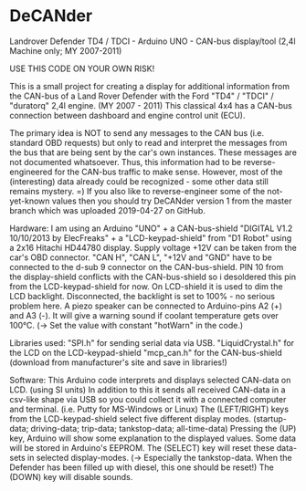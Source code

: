 # DeCANder
Landrover Defender TD4 / TDCI - Arduino UNO - CAN-bus display/tool (2,4l Machine only; MY 2007-2011)

USE THIS CODE ON YOUR OWN RISK!

This is a small project for creating a display for additional information from the CAN-bus of a Land Rover Defender with the Ford "TD4" / "TDCI" / "duratorq" 2,4l engine. (MY 2007 - 2011) This classical 4x4 has a CAN-bus connection between dashboard and engine control unit (ECU).

The primary idea is NOT to send any messages to the CAN bus (i.e. standard OBD requests) but only to read and interpret the messages from the bus that are being sent by the car's own instances. These messages are not documented whatsoever. Thus, this information had to be reverse-engineered for the CAN-bus traffic to make sense. However, most of the (interesting) data already could be recognized - some other data still remains mystery. =) If you also like to reverse-engineer some of the not-yet-known values then you should try DeCANder version 1 from the master branch which was uploaded 2019-04-27 on GitHub.

Hardware:
I am using an Arduino "UNO" + a CAN-bus-shield "DIGITAL V1.2 10/10/2013 by ElecFreaks" + a "LCD-keypad-shield" from "D1 Robot" using a 2x16 Hitachi HD44780 display. Supply voltage +12V can be taken from the car's OBD connector. "CAN H", "CAN L", "+12V and "GND" have to be connected to the d-sub 9 connector on the CAN-bus-shield. PIN 10 from the display-shield conflicts with the CAN-bus-shield so i desoldered this pin from the LCD-keypad-shield for now. On LCD-shield it is used to dim the LCD backlight. Disconnected, the backlight is set to 100% - no serious problem here. A piezo speaker can be connected to Arduino-pins A2 (+) and A3 (-). It will give a warning sound if coolant temperature gets over 100°C. (-> Set the value with constant "hotWarn" in the code.)

Libraries used:
"SPI.h" for sending serial data via USB.
"LiquidCrystal.h" for the LCD on the LCD-keypad-shield
"mcp_can.h" for the CAN-bus-shield (download from manufacturer's site and save in libraries!)

Software:
This Arduino code interprets and displays selected CAN-data on LCD. (using SI units) In addition to this it sends all received CAN-data in a csv-like shape via USB so you could collect it with a connected computer and terminal. (i.e. Putty for MS-Windows or Linux) The (LEFT/RIGHT) keys from the LCD-keypad-shield select five different display modes. (startup-data; driving-data; trip-data; tankstop-data; all-time-data) Pressing the (UP) key, Arduino will show some explanation to the displayed values. Some data will be stored in Arduino's EEPROM. The (SELECT) key will reset these data-sets in selected display-modes. (-> Especially the tankstop-data. When the Defender has been filled up with diesel, this one should be reset!) The (DOWN) key will disable sounds.
